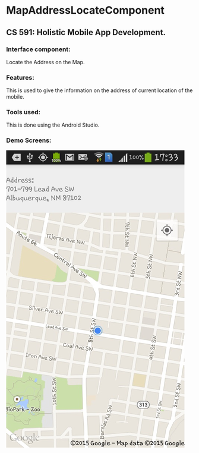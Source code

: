 # MapAddressLocateComponent

## **CS 591: Holistic Mobile App Development.**

### Interface component:
Locate the Address on the Map.

### Features:
This is used to give the information on the address of current location of the mobile.

### Tools used:
This is done using the Android Studio.

### Demo Screens:
![Alt text](https://github.com/vamshins/MapAddressLocateComponent/blob/master/Screenshots/Current_Address.jpg "Current Location Screenshot")

